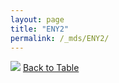 ```yaml
---
layout: page
title: "ENY2"
permalink: /_mds/ENY2/
---
```


![](../../alns_9.28.22/aln_5HSAA035639_0.991.png?raw=true
)
[Back to Table](../../display)
